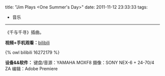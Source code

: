 title: "Jim Plays <One Summer's Day>"
date: 2011-11-12 23:33:33
tags:
- 音乐
---

《千与千寻》插曲。

**视频+手机观看：**[bilibili](https://www.bilibili.com/video/av16272179)

{% owl bilibili 16272179 %}

**设备&&软件：**
键盘/音源：YAMAHA MOXF8
摄像：SONY NEX-6 + 24-70/4 ZA
编辑：Adobe Premiere
